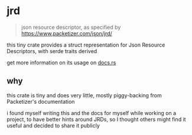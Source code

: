 # jrd
> json resource descriptor, as specified by https://www.packetizer.com/json/jrd/

this tiny crate provides a struct representation for Json Resource Descriptors, with serde traits derived

get more information on its usage on [docs.rs](https://docs.rs/jrd/latest/jrd)

## why
this crate is tiny and does very little, mostly piggy-backing from Packetizer's documentation

i found myself writing this and the docs for myself while working on a project, to have better
hints around JRDs, so I thought others might find it useful and decided to share it publicly
